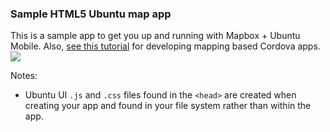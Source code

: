 ### Sample HTML5 Ubuntu map app
This is a sample app to get you up and running with Mapbox + Ubuntu Mobile. Also, [see this tutorial](https://github.com/rsudekum/MapGap) for developing mapping based Cordova apps.
![](https://i.cloudup.com/B4V6Oe84eN-3000x3000.png)

Notes:
* Ubuntu UI `.js` and `.css` files found in the `<head>` are created when creating your app and found in your file system rather than within the app. 

